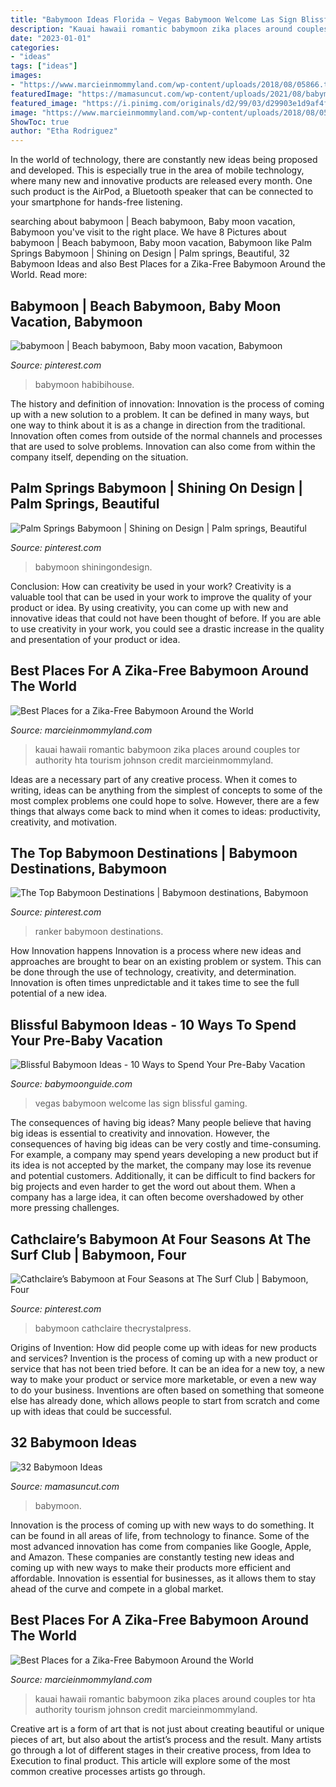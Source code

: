 ```yaml
---
title: "Babymoon Ideas Florida ~ Vegas Babymoon Welcome Las Sign Blissful Gaming"
description: "Kauai hawaii romantic babymoon zika places around couples tor authority hta tourism johnson credit marcieinmommyland"
date: "2023-01-01"
categories:
- "ideas"
tags: ["ideas"]
images:
- "https://www.marcieinmommyland.com/wp-content/uploads/2018/08/05866.tif-1024x683.jpg"
featuredImage: "https://mamasuncut.com/wp-content/uploads/2021/08/babymoon-ideas-4.jpg"
featured_image: "https://i.pinimg.com/originals/d2/99/03/d29903e1d9af4faf7f0c0a15c9bb2b3a.jpg"
image: "https://www.marcieinmommyland.com/wp-content/uploads/2018/08/05866.tif.jpg"
ShowToc: true
author: "Etha Rodriguez"
---
```



In the world of technology, there are constantly new ideas being proposed and developed. This is especially true in the area of mobile technology, where many new and innovative products are released every month. One such product is the AirPod, a Bluetooth speaker that can be connected to your smartphone for hands-free listening.

	

		
searching about babymoon | Beach babymoon, Baby moon vacation, Babymoon you've visit to the right place. We have 8 Pictures about babymoon | Beach babymoon, Baby moon vacation, Babymoon like Palm Springs Babymoon | Shining on Design | Palm springs, Beautiful, 32 Babymoon Ideas and also Best Places for a Zika-Free Babymoon Around the World. Read more:
		
    
## Babymoon | Beach Babymoon, Baby Moon Vacation, Babymoon

<img loading=lazy src="https://i.pinimg.com/originals/d2/99/03/d29903e1d9af4faf7f0c0a15c9bb2b3a.jpg" onerror="this.onerror=null;this.src='https://tse1.mm.bing.net/th?id=OIP.vZgzXWhtQVpB-DhGz3W73gHaLG&amp;pid=15.1';" alt="babymoon | Beach babymoon, Baby moon vacation, Babymoon">

_Source: pinterest.com_

>babymoon habibihouse. 

	

The history and definition of innovation:
Innovation is the process of coming up with a new solution to a problem. It can be defined in many ways, but one way to think about it is as a change in direction from the traditional. Innovation often comes from outside of the normal channels and processes that are used to solve problems. Innovation can also come from within the company itself, depending on the situation.

    
## Palm Springs Babymoon | Shining On Design | Palm Springs, Beautiful

<img loading=lazy src="https://i.pinimg.com/originals/13/59/76/13597636d0ec6900c3a9411695dbfe14.jpg" onerror="this.onerror=null;this.src='https://tse4.mm.bing.net/th?id=OIP.1YUcqyB8TsmO2MTFTd68FgHaMB&amp;pid=15.1';" alt="Palm Springs Babymoon | Shining on Design | Palm springs, Beautiful">

_Source: pinterest.com_

>babymoon shiningondesign. 

	

Conclusion: How can creativity be used in your work?
Creativity is a valuable tool that can be used in your work to improve the quality of your product or idea. By using creativity, you can come up with new and innovative ideas that could not have been thought of before. If you are able to use creativity in your work, you could see a drastic increase in the quality and presentation of your product or idea.

    
## Best Places For A Zika-Free Babymoon Around The World

<img loading=lazy src="https://www.marcieinmommyland.com/wp-content/uploads/2018/08/05866.tif-1024x683.jpg" onerror="this.onerror=null;this.src='https://tse4.mm.bing.net/th?id=OIP._Mr7B0RQmEwlGJoSohMkMAHaE8&amp;pid=15.1';" alt="Best Places for a Zika-Free Babymoon Around the World">

_Source: marcieinmommyland.com_

>kauai hawaii romantic babymoon zika places around couples tor authority hta tourism johnson credit marcieinmommyland. 

	

Ideas are a necessary part of any creative process. When it comes to writing, ideas can be anything from the simplest of concepts to some of the most complex problems one could hope to solve. However, there are a few things that always come back to mind when it comes to ideas: productivity, creativity, and motivation.

    
## The Top Babymoon Destinations | Babymoon Destinations, Babymoon

<img loading=lazy src="https://i.pinimg.com/736x/dc/71/02/dc71022f38f8b262b04480d94b047f5c.jpg" onerror="this.onerror=null;this.src='https://tse2.mm.bing.net/th?id=OIP.EEnL6J1uL6MebTvcyJn_uAHaO0&amp;pid=15.1';" alt="The Top Babymoon Destinations | Babymoon destinations, Babymoon">

_Source: pinterest.com_

>ranker babymoon destinations. 

	

How Innovation happens
Innovation is a process where new ideas and approaches are brought to bear on an existing problem or system. This can be done through the use of technology, creativity, and determination. Innovation is often times unpredictable and it takes time to see the full potential of a new idea.

    
## Blissful Babymoon Ideas - 10 Ways To Spend Your Pre-Baby Vacation

<img loading=lazy src="https://www.babymoonguide.com/image-files/vegas-babymoon.jpg" onerror="this.onerror=null;this.src='https://tse2.mm.bing.net/th?id=OIP.QB38IJMAcXxALW7WCXrDNQAAAA&amp;pid=15.1';" alt="Blissful Babymoon Ideas - 10 Ways to Spend Your Pre-Baby Vacation">

_Source: babymoonguide.com_

>vegas babymoon welcome las sign blissful gaming. 

	

The consequences of having big ideas?
Many people believe that having big ideas is essential to creativity and innovation. However, the consequences of having big ideas can be very costly and time-consuming. For example, a company may spend years developing a new product but if its idea is not accepted by the market, the company may lose its revenue and potential customers. Additionally, it can be difficult to find backers for big projects and even harder to get the word out about them. When a company has a large idea, it can often become overshadowed by other more pressing challenges.

    
## Cathclaire’s Babymoon At Four Seasons At The Surf Club | Babymoon, Four

<img loading=lazy src="https://i.pinimg.com/originals/39/64/b8/3964b88a359394704aed132f95a2f390.jpg" onerror="this.onerror=null;this.src='https://tse2.mm.bing.net/th?id=OIP.nVaw9f0v7vcvArT9AL7AEwHaJ4&amp;pid=15.1';" alt="Cathclaire’s Babymoon at Four Seasons at The Surf Club | Babymoon, Four">

_Source: pinterest.com_

>babymoon cathclaire thecrystalpress. 

	

Origins of Invention: How did people come up with ideas for new products and services?
Invention is the process of coming up with a new product or service that has not been tried before. It can be an idea for a new toy, a new way to make your product or service more marketable, or even a new way to do your business. Inventions are often based on something that someone else has already done, which allows people to start from scratch and come up with ideas that could be successful.

    
## 32 Babymoon Ideas

<img loading=lazy src="https://mamasuncut.com/wp-content/uploads/2021/08/babymoon-ideas-4.jpg" onerror="this.onerror=null;this.src='https://tse3.mm.bing.net/th?id=OIP.DaB2SPFZy3lWmehCY8TbLQHaEK&amp;pid=15.1';" alt="32 Babymoon Ideas">

_Source: mamasuncut.com_

>babymoon. 

	

Innovation is the process of coming up with new ways to do something. It can be found in all areas of life, from technology to finance. Some of the most advanced innovation has come from companies like Google, Apple, and Amazon. These companies are constantly testing new ideas and coming up with new ways to make their products more efficient and affordable. Innovation is essential for businesses, as it allows them to stay ahead of the curve and compete in a global market.

    
## Best Places For A Zika-Free Babymoon Around The World

<img loading=lazy src="https://www.marcieinmommyland.com/wp-content/uploads/2018/08/05866.tif.jpg" onerror="this.onerror=null;this.src='https://tse2.mm.bing.net/th?id=OIP.rbLjJkaQFY8ZzV_AMm9EfQHaE8&amp;pid=15.1';" alt="Best Places for a Zika-Free Babymoon Around the World">

_Source: marcieinmommyland.com_

>kauai hawaii romantic babymoon zika places around couples tor hta authority tourism johnson credit marcieinmommyland. 

	

Creative art is a form of art that is not just about creating beautiful or unique pieces of art, but also about the artist’s process and the result. Many artists go through a lot of different stages in their creative process, from Idea to Execution to final product. This article will explore some of the most common creative processes artists go through.

